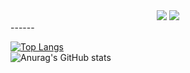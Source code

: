 <div align="center">
<a href="https://portfolio-ebon-one-82.vercel.app/sanggeon/home" target="_blank"><img src="https://img.shields.io/badge/PORTFOLIO-000000?style=for-the-badge&logo=nextdotjs&logoColor=ffffff"/></a>
<a href="https://mark-up-mu.vercel.app/" target="_blank"><img src="https://img.shields.io/badge/MarkUp-FA6831?style=for-the-badge&logo=printables&logoColor=ffffff"/></a>
</div>
------

[![Top Langs](https://github-readme-stats.vercel.app/api/top-langs/?username=KongGeon&layout=compact)](https://github.com/KongGeon/github-readme-stats)  
![Anurag's GitHub stats](https://github-readme-stats.vercel.app/api?username=KongGeon&show_icons=true&theme=default)  


